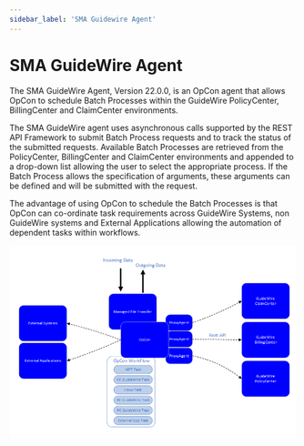 ```yaml
---
sidebar_label: 'SMA Guidewire Agent'
---
```


# SMA GuideWire Agent

The SMA GuideWire Agent, Version 22.0.0, is an OpCon agent that allows OpCon to schedule Batch Processes within the GuideWire PolicyCenter, BillingCenter and ClaimCenter environments.


The SMA GuideWire agent uses asynchronous calls supported by the REST API Framework to submit Batch Process requests and to track the status of the submitted requests. Available Batch Processes are retrieved from the PolicyCenter, BillingCenter and ClaimCenter environments and appended to a drop-down list allowing the user to select the appropriate process. If the Batch Process allows the specification of arguments, these arguments can be defined and will be submitted with the request.

The advantage of using OpCon to schedule the Batch Processes is that OpCon can co-ordinate task requirements across GuideWire Systems, non GuideWire systems and External Applications allowing the automation of dependent tasks within workflows.

![OpCon GuideWire Overview](../static/img/Overview.png)
